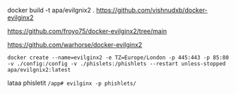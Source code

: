 docker build -t apa/evilgnix2 .
https://github.com/vishnudxb/docker-evilginx2

https://github.com/froyo75/docker-evilginx2/tree/main

https://github.com/warhorse/docker-evilginx2

```docker
docker create --name=evilginx2 -e TZ=Europe/London -p 445:443 -p 85:80 -v ./config:/config -v ./phislets:/phishlets --restart unless-stopped apa/evilgnix2:latest

```



lataa phisletit `/app# evilginx -p phishlets/`